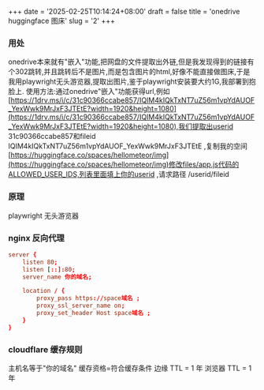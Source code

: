+++
date = '2025-02-25T10:14:24+08:00'
draft = false
title = 'onedrive huggingface 图床'
slug = '2'
+++
### 用处
onedrive本来就有"嵌入"功能,把网盘的文件提取出外链,但是我发现得到的链接有个302跳转,并且跳转后不是图片,而是包含图片的html,好像不能直接做图床,于是我用playwright无头游览器,提取出图片,鉴于playwright安装要大约1G,我部署到抱脸上.
使用方法:通过onedrive"嵌入"功能获得url,例如[https://1drv.ms/i/c/31c90366ccabe857/IQIM4kIQkTxNT7uZ56m1vpYdAUOF_YexWwk9MrJxF3JTEtE?width=1920&height=1080](https://1drv.ms/i/c/31c90366ccabe857/IQIM4kIQkTxNT7uZ56m1vpYdAUOF_YexWwk9MrJxF3JTEtE?width=1920&height=1080),我们提取出userid 31c90366ccabe857和fileid IQIM4kIQkTxNT7uZ56m1vpYdAUOF_YexWwk9MrJxF3JTEtE ,复制我的空间[https://huggingface.co/spaces/hellometeor/img](https://huggingface.co/spaces/hellometeor/img)修改files/app.js代码的ALLOWED_USER_IDS,列表里面填上你的userid ,请求路径 /userid/fileid
### 原理
playwright 无头游览器
### nginx 反向代理
```conf
server {
    listen 80;
    listen [::]:80;
    server_name 你的域名;

    location / {
        proxy_pass https://space域名 ;
        proxy_ssl_server_name on;
        proxy_set_header Host space域名 ;
    }
}
```
### cloudflare 缓存规则
主机名等于"你的域名"
缓存资格=符合缓存条件
边缘 TTL = 1 年
浏览器 TTL = 1 年
